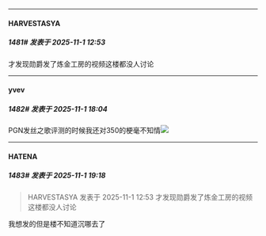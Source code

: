 ﻿
*****

####  HARVESTASYA  
##### 1481#       发表于 2025-11-1 12:53

才发现勋爵发了炼金工房的视频这楼都没人讨论

*****

####  yvev  
##### 1482#       发表于 2025-11-1 18:04

PGN发丝之歌评测的时候我还对350的梗毫不知情<img src="https://static.stage1st.com/image/smiley/face2017/062.gif" referrerpolicy="no-referrer">


*****

####  HATENA  
##### 1483#       发表于 2025-11-1 19:18

<blockquote>HARVESTASYA 发表于 2025-11-1 12:53
才发现勋爵发了炼金工房的视频这楼都没人讨论</blockquote>
我想发的但是楼不知道沉哪去了


